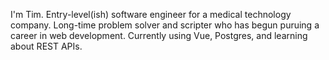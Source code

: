 I'm Tim. Entry-level(ish) software engineer for a medical technology company.
Long-time problem solver and scripter who has begun puruing a career in web development.
Currently using Vue, Postgres, and learning about REST APIs. 
